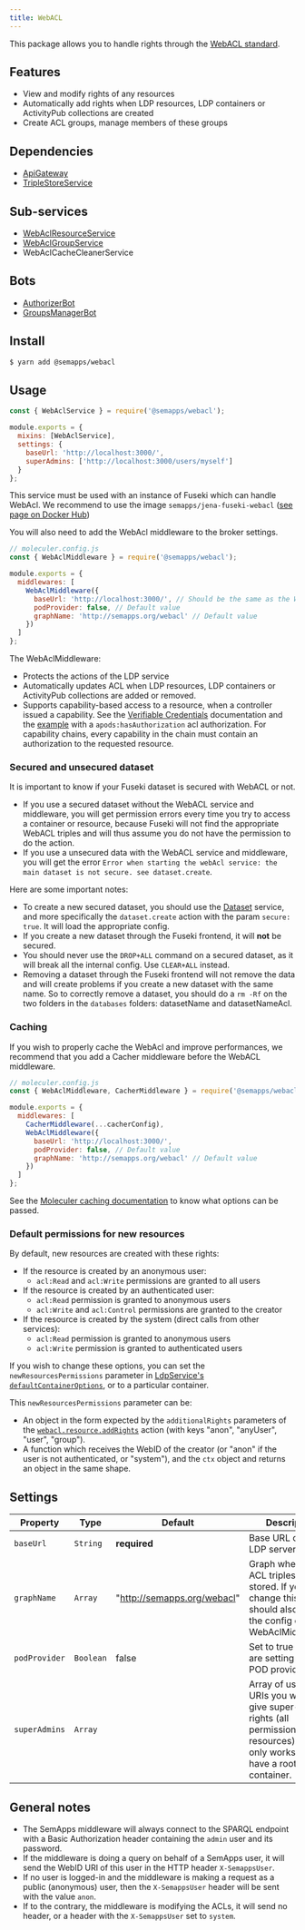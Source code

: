 ```yaml
---
title: WebACL
---
```


This package allows you to handle rights through the [WebACL standard](https://github.com/solid/web-access-control-spec).

## Features

- View and modify rights of any resources
- Automatically add rights when LDP resources, LDP containers or ActivityPub collections are created
- Create ACL groups, manage members of these groups

## Dependencies

- [ApiGateway](https://moleculer.services/docs/0.14/moleculer-web.html)
- [TripleStoreService](../triplestore)

## Sub-services

- [WebAclResourceService](resource.md)
- [WebAclGroupService](group.md)
- WebAclCacheCleanerService

## Bots

- [AuthorizerBot](authorizer.md)
- [GroupsManagerBot](groups-manager.md)

## Install

```bash
$ yarn add @semapps/webacl
```

## Usage

```js
const { WebAclService } = require('@semapps/webacl');

module.exports = {
  mixins: [WebAclService],
  settings: {
    baseUrl: 'http://localhost:3000/',
    superAdmins: ['http://localhost:3000/users/myself']
  }
};
```

This service must be used with an instance of Fuseki which can handle WebAcl.
We recommend to use the image `semapps/jena-fuseki-webacl` ([see page on Docker Hub](https://hub.docker.com/r/semapps/jena-fuseki-webacl))

You will also need to add the WebAcl middleware to the broker settings.

```js
// moleculer.config.js
const { WebAclMiddleware } = require('@semapps/webacl');

module.exports = {
  middlewares: [
    WebAclMiddleware({
      baseUrl: 'http://localhost:3000/', // Should be the same as the WebAclService
      podProvider: false, // Default value
      graphName: 'http://semapps.org/webacl' // Default value
    })
  ]
};
```

The WebAclMiddleware:

- Protects the actions of the LDP service
- Automatically updates ACL when LDP resources, LDP containers or ActivityPub collections are added or removed.
- Supports capability-based access to a resource, when a controller issued a capability. See the [Verifiable Credentials](../crypto/verifiable-credentials.md#issuing-and-verifying-capabilities) documentation and the [example](../crypto/verifiable-credentials.md#example-issuing-and-verifying-a-capability-chain) with a `apods:hasAuthorization` acl authorization. For capability chains, every capability in the chain must contain an authorization to the requested resource.

### Secured and unsecured dataset

It is important to know if your Fuseki dataset is secured with WebACL or not.

- If you use a secured dataset without the WebACL service and middleware, you will get permission errors every time you try to access a container or resource, because Fuseki will not find the appropriate WebACL triples and will thus assume you do not have the permission to do the action.
- If you use a unsecured data with the WebACL service and middleware, you will get the error `Error when starting the webAcl service: the main dataset is not secure. see dataset.create`.

Here are some important notes:

- To create a new secured dataset, you should use the [Dataset](../triplestore/dataset.md) service, and more specifically the `dataset.create` action with the param `secure: true`. It will load the appropriate config.
- If you create a new dataset through the Fuseki frontend, it will **not** be secured.
- You should never use the `DROP+ALL` command on a secured dataset, as it will break all the internal config. Use `CLEAR+ALL` instead.
- Removing a dataset through the Fuseki frontend will not remove the data and will create problems if you create a new dataset with the same name. So to correctly remove a dataset, you should do a `rm -Rf` on the two folders in the `databases` folders: datasetName and datasetNameAcl.

### Caching

If you wish to properly cache the WebAcl and improve performances, we recommend that you add a Cacher middleware before the WebACL middleware.

```js
// moleculer.config.js
const { WebAclMiddleware, CacherMiddleware } = require('@semapps/webacl');

module.exports = {
  middlewares: [
    CacherMiddleware(...cacherConfig),
    WebAclMiddleware({
      baseUrl: 'http://localhost:3000/',
      podProvider: false, // Default value
      graphName: 'http://semapps.org/webacl' // Default value
    })
  ]
};
```

See the [Moleculer caching documentation](https://moleculer.services/docs/0.14/caching.html) to know what options can be passed.

### Default permissions for new resources

By default, new resources are created with these rights:

- If the resource is created by an anonymous user:
  - `acl:Read` and `acl:Write` permissions are granted to all users
- If the resource is created by an authenticated user:
  - `acl:Read` permission is granted to anonymous users
  - `acl:Write` and `acl:Control` permissions are granted to the creator
- If the resource is created by the system (direct calls from other services):
  - `acl:Read` permission is granted to anonymous users
  - `acl:Write` permission is granted to authenticated users

If you wish to change these options, you can set the `newResourcesPermissions` parameter in [LdpService's `defaultContainerOptions`](../ldp#settings), or to a particular container.

This `newResourcesPermissions` parameter can be:

- An object in the form expected by the `additionalRights` parameters of the [`webacl.resource.addRights`](resource.md#addrights) action (with keys "anon", "anyUser", "user", "group").
- A function which receives the WebID of the creator (or "anon" if the user is not authenticated, or "system"), and the `ctx` object and returns an object in the same shape.

## Settings

| Property      | Type      | Default                     | Description                                                                                                                                     |
| ------------- | --------- | --------------------------- | ----------------------------------------------------------------------------------------------------------------------------------------------- |
| `baseUrl`     | `String`  | **required**                | Base URL of the LDP server                                                                                                                      |
| `graphName`   | `Array`   | "http://semapps.org/webacl" | Graph where the ACL triples are stored. If you change this, you should also change the config of the WebAclMiddleware.                          |
| `podProvider` | `Boolean` | false                       | Set to true if you are setting up a POD provider.                                                                                               |
| `superAdmins` | `Array`   |                             | Array of users' URIs you want to give super-admins rights (all permissions on all resources). This only works if you have a root LDP container. |

## General notes

- The SemApps middleware will always connect to the SPARQL endpoint with a Basic Authorization header containing the `admin` user and its password.
- If the middleware is doing a query on behalf of a SemApps user, it will send the WebID URI of this user in the HTTP header `X-SemappsUser`.
- If no user is logged-in and the middleware is making a request as a public (anonymous) user, then the `X-SemappsUser` header will be sent with the value `anon`.
- If to the contrary, the middleware is modifying the ACLs, it will send no header, or a header with the `X-SemappsUser` set to `system`.
